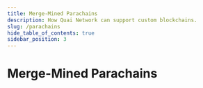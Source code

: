 ```yaml
---
title: Merge-Mined Parachains
description: How Quai Network can support custom blockchains.
slug: /parachains
hide_table_of_contents: true
sidebar_position: 3
---
```


# Merge-Mined Parachains